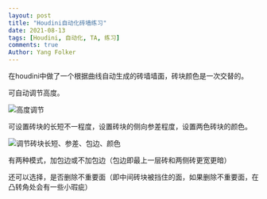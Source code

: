 ```yaml
---
layout: post
title: "Houdini自动化砖墙练习"
date: 2021-08-13
tags: [Houdini, 自动化, TA, 练习]
comments: true
Author: Yang Folker
--- 
```


在houdini中做了一个根据曲线自动生成的砖墙墙面，砖块颜色是一次交替的。

可自动调节高度。

![高度调节](https://raw.githubusercontent.com/YangFolker/YangFolker.github.io/main/images/2021-08-13-Houdini_automation_brick_wall/preview01.gif)

可设置砖块的长短不一程度，设置砖块的侧向参差程度，设置两色砖块的颜色。

![调节砖块长短、参差、包边、颜色](https://raw.githubusercontent.com/YangFolker/YangFolker.github.io/main/images/2021-08-13-Houdini_automation_brick_wall/preview02.gif)

有两种模式，加包边或不加包边（包边即最上一层砖和两侧砖更宽更暗）

还可以选择，是否删除不重要面（即中间砖块被挡住的面，如果删除不重要面，在凸转角处会有一些小瑕疵）